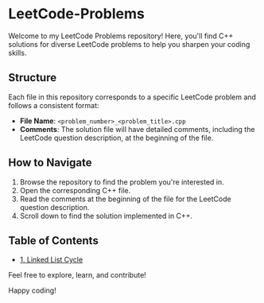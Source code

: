# LeetCode-Problems

Welcome to my LeetCode Problems repository! Here, you'll find C++ solutions for diverse LeetCode problems to help you sharpen your coding skills.

## Structure

Each file in this repository corresponds to a specific LeetCode problem and follows a consistent format:

- **File Name**: `<problem_number>_<problem_title>.cpp`
- **Comments**: The solution file will have detailed comments, including the LeetCode question description, at the beginning of the file.

## How to Navigate

1. Browse the repository to find the problem you're interested in.
2. Open the corresponding C++ file.
3. Read the comments at the beginning of the file for the LeetCode question description.
4. Scroll down to find the solution implemented in C++.

## Table of Contents

- [1. Linked List Cycle](./Linked_List_Cycle.cpp)

Feel free to explore, learn, and contribute!

Happy coding!
